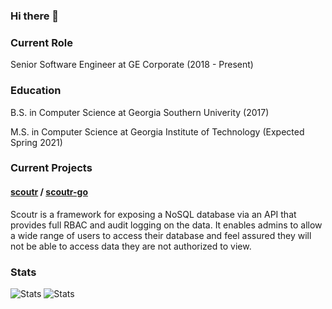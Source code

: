 ### Hi there 👋

### Current Role
Senior Software Engineer at GE Corporate (2018 - Present)

### Education
B.S. in Computer Science at Georgia Southern Univerity (2017)

M.S. in Computer Science at Georgia Institute of Technology (Expected Spring 2021)

### Current Projects

#### [scoutr](https://github.com/GESkunkworks/scoutr) / [scoutr-go](https://github.com/MichaelPalmer1/scoutr-go)
Scoutr is a framework for exposing a NoSQL database via an API that provides full RBAC and audit logging on the data. It enables admins to allow a wide range of users to access their database and feel assured they will not be able to access data they are not authorized to view.


### Stats
![Stats](https://github-readme-stats.vercel.app/api?username=MichaelPalmer1&count_private=true)
![Stats](https://github-readme-stats.vercel.app/api/top-langs/?username=MichaelPalmer1&hide=java,php)


<!--
**MichaelPalmer1/MichaelPalmer1** is a ✨ _special_ ✨ repository because its `README.md` (this file) appears on your GitHub profile.

Here are some ideas to get you started:

- 🔭 I’m currently working on ...
- 🌱 I’m currently learning ...
- 👯 I’m looking to collaborate on ...
- 🤔 I’m looking for help with ...
- 💬 Ask me about ...
- 📫 How to reach me: ...
- 😄 Pronouns: ...
- ⚡ Fun fact: ...
-->
